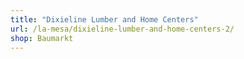 ```yaml
---
title: "Dixieline Lumber and Home Centers"
url: /la-mesa/dixieline-lumber-and-home-centers-2/
shop: Baumarkt
---
```

